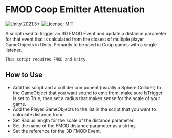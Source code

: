 # FMOD Coop Emitter Attenuation
[![Unity 2021.3+](https://img.shields.io/badge/unity-2021.3%2B-blue.svg)](https://unity3d.com/get-unity/download)
[![License: MIT](https://img.shields.io/badge/License-MIT-brightgreen.svg)](LICENSE.md)

A script used to trigger an 3D FMOD Event and update a distance parameter for that event that is calculated from the closest of multiple player GameObjects in Unity. Primarily to be used in Coop games with a single listener.
```
This script requires FMOD and Unity.
```

## How to Use
- Add this script and a collider component (usually a Sphere Collider) to the GameObject that you want sound to emit from, make sure IsTrigger is set to True, then set a radius that makes sense for the scale of your game.
- Add the Player GameObjects to the list in the script that you want to calculate distance from.
- Set Radius length for the scale of the distance parameter.
- Set the name of the FMOD distance parameter as a string.
- Set the reference for the 3D FMOD Event.
